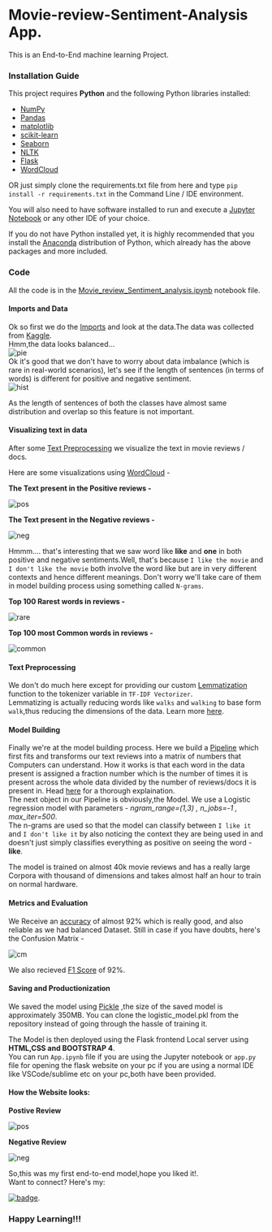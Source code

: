 # Movie-review-Sentiment-Analysis App.  
This is an End-to-End machine learning Project.
### Installation Guide   

This project requires **Python** and the following Python libraries installed:

- [NumPy](http://www.numpy.org/)
- [Pandas](http://pandas.pydata.org/)
- [matplotlib](http://matplotlib.org/)
- [scikit-learn](http://scikit-learn.org/stable/)
- [Seaborn](https://seaborn.pydata.org/)
- [NLTK](https://www.nltk.org/)
- [Flask](https://flask.palletsprojects.com/)  
- [WordCloud](https://pypi.org/project/wordcloud/)


OR just simply clone the requirements.txt file from here and type `pip install -r requirements.txt` in the Command Line / IDE environment.  


You will also need to have software installed to run and execute a [Jupyter Notebook](http://ipython.org/notebook.html) or any other IDE of your choice.  

If you do not have Python installed yet, it is highly recommended that you install the [Anaconda](http://continuum.io/downloads) distribution of Python, which already has the above packages and more included. 

### Code

All the code is in the [Movie_review_Sentiment_analysis.ipynb](https://github.com/Dvboi/Movie-review-Sentiment-Analysis/blob/master/Movie_review_Sentiment_analysis.ipynb) notebook file.   

#### Imports and Data
Ok so first we do the [Imports](https://render.githubusercontent.com/view/ipynb?commit=99b206c9613e837546dbff13602fd802943056c7&enc_url=68747470733a2f2f7261772e67697468756275736572636f6e74656e742e636f6d2f4476626f692f4d6f7669652d7265766965772d53656e74696d656e742d416e616c797369732f393962323036633936313365383337353436646266663133363032666438303239343330353663372f4d6f7669655f7265766965775f53656e74696d656e745f616e616c797369732e6970796e62&nwo=Dvboi%2FMovie-review-Sentiment-Analysis&path=Movie_review_Sentiment_analysis.ipynb&repository_id=298562494&repository_type=Repository#IMPORTS)
and look at the data.The data was collected from [Kaggle](https://www.kaggle.com/columbine/imdb-dataset-sentiment-analysis-in-csv-format).   
Hmm,the data looks balanced...   
![pie](label_share.png)  
Ok it's good that we don't have to worry about data imbalance (which is rare in real-world scenarios), let's see if the length of sentences (in terms of words) is different
for positive and negative sentiment.  
![hist](distribution_of_wrds.png)   

As the length of sentences of both the classes have almost same distribution and overlap so this feature is not important.   

#### Visualizing text in data  
After some [Text Preprocessing](https://render.githubusercontent.com/view/ipynb?commit=99b206c9613e837546dbff13602fd802943056c7&enc_url=68747470733a2f2f7261772e67697468756275736572636f6e74656e742e636f6d2f4476626f692f4d6f7669652d7265766965772d53656e74696d656e742d416e616c797369732f393962323036633936313365383337353436646266663133363032666438303239343330353663372f4d6f7669655f7265766965775f53656e74696d656e745f616e616c797369732e6970796e62&nwo=Dvboi%2FMovie-review-Sentiment-Analysis&path=Movie_review_Sentiment_analysis.ipynb&repository_id=298562494&repository_type=Repository#Pre-processing-Text)
we visualize the text in movie reviews / docs.   

Here are some visualizations using [WordCloud](https://render.githubusercontent.com/view/ipynb?commit=99b206c9613e837546dbff13602fd802943056c7&enc_url=68747470733a2f2f7261772e67697468756275736572636f6e74656e742e636f6d2f4476626f692f4d6f7669652d7265766965772d53656e74696d656e742d416e616c797369732f393962323036633936313365383337353436646266663133363032666438303239343330353663372f4d6f7669655f7265766965775f53656e74696d656e745f616e616c797369732e6970796e62&nwo=Dvboi%2FMovie-review-Sentiment-Analysis&path=Movie_review_Sentiment_analysis.ipynb&repository_id=298562494&repository_type=Repository#Visualising-the-text-in-data) -   
  
  
**The Text present in the Positive reviews -**   
   
   
![pos](pos_words.png)     
    
    
    
**The Text present in the Negative reviews -**   
     
       
       
![neg](neg_words.png)     
   
      
Hmmm.... that's interesting that we saw word like **like** and **one** in both positive and negative sentiments.Well, that's because `I like the movie` and `I don't like the movie` both involve the word like but are in very different contexts and hence different meanings. Don't worry we'll take care of them in model building process using something called `N-grams`.
        
          
          
**Top 100 Rarest words in reviews -**   
    
      
![rare](rare_words.png)   
     
        
**Top 100 most Common words in reviews -**   
   
      
![common](common_words.png)    
    
       
#### Text Preprocessing   

We don't do much here except for providing our custom [Lemmatization](https://render.githubusercontent.com/view/ipynb?commit=99b206c9613e837546dbff13602fd802943056c7&enc_url=68747470733a2f2f7261772e67697468756275736572636f6e74656e742e636f6d2f4476626f692f4d6f7669652d7265766965772d53656e74696d656e742d416e616c797369732f393962323036633936313365383337353436646266663133363032666438303239343330353663372f4d6f7669655f7265766965775f53656e74696d656e745f616e616c797369732e6970796e62&nwo=Dvboi%2FMovie-review-Sentiment-Analysis&path=Movie_review_Sentiment_analysis.ipynb&repository_id=298562494&repository_type=Repository#Lemmatization-on-preprocessed-text--(this-was-passed-as-a-callable-to-tokenization-method-in-TF-IDF-vctorization))
function to the tokenizer variable in `TF-IDF Vectorizer`.   
Lemmatizing is actually reducing words like `walks` and `walking` to base form `walk`,thus reducing the dimensions of the data. Learn more [here](https://www.tutorialspoint.com/natural_language_toolkit/natural_language_toolkit_stemming_lemmatization.htm).   
     
         
#### Model Building   

Finally we're at the model building process. Here we build a [Pipeline](https://render.githubusercontent.com/view/ipynb?commit=99b206c9613e837546dbff13602fd802943056c7&enc_url=68747470733a2f2f7261772e67697468756275736572636f6e74656e742e636f6d2f4476626f692f4d6f7669652d7265766965772d53656e74696d656e742d416e616c797369732f393962323036633936313365383337353436646266663133363032666438303239343330353663372f4d6f7669655f7265766965775f53656e74696d656e745f616e616c797369732e6970796e62&nwo=Dvboi%2FMovie-review-Sentiment-Analysis&path=Movie_review_Sentiment_analysis.ipynb&repository_id=298562494&repository_type=Repository#Model-Building-(-Takes-30mins-to-train-on-normal-hardware))
which first fits and transforms our text reviews into a matrix of numbers that Computers can understand. How it works is that each word in the data present is assigned a fraction number which is the number of times it is present across the whole data divided by the number of reviews/docs it is present in. Head [here](https://en.wikipedia.org/wiki/Tf%E2%80%93idf#:~:text=In%20information%20retrieval%2C%20tf%E2%80%93idf,in%20a%20collection%20or%20corpus.)
for a thorough explaination.   
The next object in our Pipeline is obviously,the Model. We use a Logistic regression model with parameters - *ngram_range=(1,3) , n_jobs=-1 , max_iter=500*.   
The n-grams are used so that the model can classify between `I like it` and `I don't like it` by also noticing the context they are being used in and doesn't just simply classifies everything as positive on seeing the word - **like**.       
    
        
The model is trained on almost 40k movie reviews and has a really large Corpora with thousand of dimensions and takes almost half an hour to train on normal hardware.   
   
#### Metrics and Evaluation  
We Receive an [accuracy](https://render.githubusercontent.com/view/ipynb?commit=99b206c9613e837546dbff13602fd802943056c7&enc_url=68747470733a2f2f7261772e67697468756275736572636f6e74656e742e636f6d2f4476626f692f4d6f7669652d7265766965772d53656e74696d656e742d416e616c797369732f393962323036633936313365383337353436646266663133363032666438303239343330353663372f4d6f7669655f7265766965775f53656e74696d656e745f616e616c797369732e6970796e62&nwo=Dvboi%2FMovie-review-Sentiment-Analysis&path=Movie_review_Sentiment_analysis.ipynb&repository_id=298562494&repository_type=Repository#Let's-import-test-set-and-Evaluate-the-performance)
of almost 92% which is really good, and also reliable as we had balanced Dataset. Still in case if you have doubts, here's the Confusion Matrix -   
     
![cm](cm.png)     
  
    
We also recieved [F1 Score](https://en.wikipedia.org/wiki/F1_score) of 92%.   
   
#### Saving and Productionization   

We saved the model using [Pickle](https://render.githubusercontent.com/view/ipynb?commit=99b206c9613e837546dbff13602fd802943056c7&enc_url=68747470733a2f2f7261772e67697468756275736572636f6e74656e742e636f6d2f4476626f692f4d6f7669652d7265766965772d53656e74696d656e742d416e616c797369732f393962323036633936313365383337353436646266663133363032666438303239343330353663372f4d6f7669655f7265766965775f53656e74696d656e745f616e616c797369732e6970796e62&nwo=Dvboi%2FMovie-review-Sentiment-Analysis&path=Movie_review_Sentiment_analysis.ipynb&repository_id=298562494&repository_type=Repository#Saving-and-then-loading-a-model)
 ,the size of the saved model is approximately 350MB. You can clone the logistic_model.pkl from the repository instead of going through the hassle of training it.   
    
  The Model is then deployed using the Flask frontend Local server using **HTML,CSS and BOOTSTRAP 4**.   
  You can run `App.ipynb` file if you are using the Jupyter notebook or `app.py` file for opening the flask website on your pc if you are using a normal IDE like VSCode/sublime etc on your pc,both have been provided.
     
         
             
#### How the Website looks:   
   
      
**Postive Review**  
        
          
![pos](pos_rev.png)   
             
               
 **Negative Review**  
          
              
![neg](neg_rev.png)
      
         
            
 So,this was my first end-to-end model,hope you liked it!.  
 Want to connect? Here's my:   
 
 [![badge](https://img.shields.io/badge/linkedin-%230077B5.svg?&style=for-the-badge&logo=linkedin&logoColor=white)](https://www.linkedin.com/in/devansh-verma-609218148/).     
 
       
         
### Happy Learning!!!






